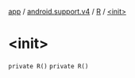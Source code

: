 [app](../../index.md) / [android.support.v4](../index.md) / [R](index.md) / [&lt;init&gt;](./-init-.md)

# &lt;init&gt;

`private R()`
`private R()`